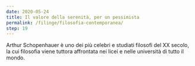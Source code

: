 ```yaml
---
date: 2020-05-24
title: Il valore della serenità, per un pessimista
permalink: /filinge/filosofia-contemporanea/
step: 19
---
```

Arthur Schopenhauer è uno dei più celebri e studiati filosofi del XX secolo, la cui filosofia viene tuttora affrontata nei licei e nelle università di tutto il mondo. 

